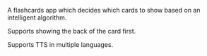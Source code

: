 A flashcards app which decides which cards to show based on an intelligent algorithm.

Supports showing the back of the card first.

Supports TTS in multiple languages.
